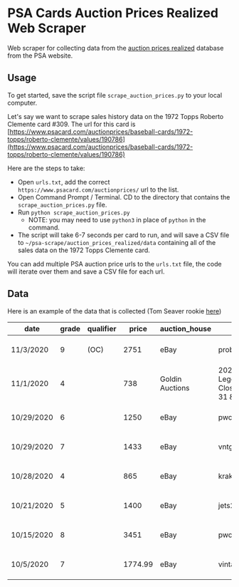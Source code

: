 # PSA Cards Auction Prices Realized Web Scraper

Web scraper for collecting data from the [auction prices realized](https://www.psacard.com/auctionprices/) database 
from the PSA website.

## Usage

To get started, save the script file `scrape_auction_prices.py` to your local computer.

Let's say we want to scrape sales history data on the 1972 Topps Roberto Clemente card #309. The url for this card is 
[https://www.psacard.com/auctionprices/baseball-cards/1972-topps/roberto-clemente/values/190786](https://www.psacard.com/auctionprices/baseball-cards/1972-topps/roberto-clemente/values/190786)

Here are the steps to take:

- Open `urls.txt`, add the correct `https://www.psacard.com/auctionprices/` url to the list.
- Open Command Prompt / Terminal. CD to the directory that contains the `scrape_auction_prices.py` file.
- Run `python scrape_auction_prices.py`
  * NOTE: you may need to use `python3` in place of `python` in the command.
- The script will take 6-7 seconds per card to run, and will save a CSV file to `~/psa-scrape/auction_prices_realized/data` 
containing all of the sales data on the 1972 Topps Clemente card.

You can add multiple PSA auction price urls to the `urls.txt` file, the code will iterate over them and save a CSV file for each url.

## Data

Here is an example of the data that is collected (Tom Seaver rookie [here](https://www.psacard.com/auctionprices/baseball-cards/1967-topps/mets-rookies/values/187370))

| date       | grade | qualifier | price   | auction_house   | seller                                      | sale_type  | psa_certification | img_url                                                                                                  | lot_url                                                                                      |
|------------|-------|-----------|---------|-----------------|---------------------------------------------|------------|-------------------|----------------------------------------------------------------------------------------------------------|----------------------------------------------------------------------------------------------|
| 11/3/2020  | 9     | (OC)      | 2751    | eBay            | probstein123                                | Auction    | 15043229          | https://d1w8cc2yygc27j.cloudfront.net/3997047096083378937/-3963029703506628300.jpg                       | https://www.psacard.com/auctionprices/baseball-cards/1967-topps/mets-rookies/auction/4625316 |
| 11/1/2020  | 4     |           | 738     | Goldin Auctions | 2020 October Legends Closing Oct 31 & Nov 1 | Auction    | 08239144          | https://s3-us-west-2.amazonaws.com/cu-apr/auctions/5444725223786918352/-7038209808390560069/images/1.jpg | https://www.psacard.com/auctionprices/baseball-cards/1967-topps/mets-rookies/auction/4626652 |
| 10/29/2020 | 6     |           | 1250    | eBay            | pwcc_auctions                               | Auction    | 26305299          | https://d1w8cc2yygc27j.cloudfront.net/-9082362744966253473/-8286543740984330547.jpg                      | https://www.psacard.com/auctionprices/baseball-cards/1967-topps/mets-rookies/auction/4594443 |
| 10/29/2020 | 7     |           | 1433    | eBay            | vntgbill176r                                | Auction    | 28146152          | https://d1w8cc2yygc27j.cloudfront.net/6219505144886152599/7651558168319032332.jpg                        | https://www.psacard.com/auctionprices/baseball-cards/1967-topps/mets-rookies/auction/4603057 |
| 10/28/2020 | 4     |           | 865     | eBay            | krakow1                                     | Best Offer | 50863218          | https://d1w8cc2yygc27j.cloudfront.net/3152591494732217471/-8657090745106659523.jpg                       | https://www.psacard.com/auctionprices/baseball-cards/1967-topps/mets-rookies/auction/4655334 |
| 10/21/2020 | 5     |           | 1400    | eBay            | jets2125                                    | Auction    | 48924870          | https://d1w8cc2yygc27j.cloudfront.net/-1319572707719838756/8583382082606840294.jpg                       | https://www.psacard.com/auctionprices/baseball-cards/1967-topps/mets-rookies/auction/4589297 |
| 10/15/2020 | 8     |           | 3451    | eBay            | pwcc_auctions                               | Auction    | 42276540          | https://d1w8cc2yygc27j.cloudfront.net/4086745062401735465/1598908627707579003.jpg                        | https://www.psacard.com/auctionprices/baseball-cards/1967-topps/mets-rookies/auction/4530555 |
| 10/5/2020  | 7     |           | 1774.99 | eBay            | vintagerookies                              | Best Offer | 02103877          | https://d1w8cc2yygc27j.cloudfront.net/-7754476056703969743/6231932511335009200.jpg                       | https://www.psacard.com/auctionprices/baseball-cards/1967-topps/mets-rookies/auction/4517605 |